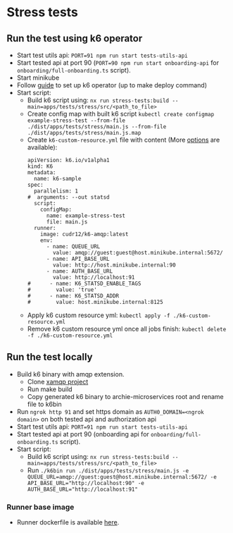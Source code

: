 # Stress tests

## Run the test using k6 operator
- Start test utils api: `PORT=91 npm run start tests-utils-api`
- Start tested api at port 90 (`PORT=90 npm run start onboarding-api` for `onboarding/full-onboarding.ts` script).
- Start minikube
- Follow [guide](https://k6.io/blog/running-distributed-tests-on-k8s/) to set up k6 operator (up to make deploy command)
- Start script:
  - Build k6 script using: `nx run stress-tests:build --main=apps/tests/stress/src/<path_to_file>`
  - Create config map with built k6 script `kubectl create configmap example-stress-test --from-file ./dist/apps/tests/stress/main.js --from-file ./dist/apps/tests/stress/main.js.map`
  - Create `k6-custom-resource.yml` file with content (More [options](https://github.com/grafana/k6-operator#executing-tests) are available):
      ```
      apiVersion: k6.io/v1alpha1
      kind: K6
      metadata:
        name: k6-sample
      spec:
        parallelism: 1
      #  arguments: --out statsd
        script:
          configMap:
            name: example-stress-test
            file: main.js
        runner:
          image: cudr12/k6-amqp:latest
          env:
            - name: QUEUE_URL
              value: amqp://guest:guest@host.minikube.internal:5672/
            - name: API_BASE_URL
              value: http://host.minikube.internal:90
            - name: AUTH_BASE_URL
              value: http://localhost:91
      #      - name: K6_STATSD_ENABLE_TAGS
      #        value: 'true'
      #      - name: K6_STATSD_ADDR
      #        value: host.minikube.internal:8125
      ```
  - Apply k6 custom resource yml: `kubectl apply -f ./k6-custom-resource.yml`
  - Remove k6 custom resource yml once all jobs finish:  `kubectl delete -f ./k6-custom-resource.yml`

## Run the test locally
- Build k6 binary with amqp extension. 
  - Clone [xamqp project](https://github.com/acuderman/xk6-amqp/blob/feature/amqp-wth-headers-docker-image)
  - Run make build
  - Copy generated k6 binary to archie-microservices root and rename file to k6bin
- Run `ngrok http 91` and set https domain as `AUTH0_DOMAIN=<ngrok domain>` on both tested api and authorization api
- Start test utils api: `PORT=91 npm run start tests-utils-api`
- Start tested api at port 90 (onboarding api for `onboarding/full-onboarding.ts` script).
- Start script:
  - Build k6 script using: `nx run stress-tests:build --main=apps/tests/stress/src/<path_to_file>`
  - Run `./k6bin run ./dist/apps/tests/stress/main.js -e QUEUE_URL=amqp://guest:guest@host.minikube.internal:5672/ -e API_BASE_URL="http://localhost:90" -e AUTH_BASE_URL="http://localhost:91"`

### Runner base image
- Runner dockerfile is available [here](https://github.com/acuderman/xk6-amqp/blob/feature/amqp-wth-headers-docker-image/Dockerfile.local).